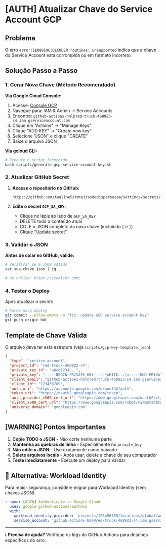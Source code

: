# [AUTH] Atualizar Chave do Service Account GCP

## Problema
O erro `error:1E08010C:DECODER routines::unsupported` indica que a chave do Service Account está corrompida ou em formato incorreto.

## Solução Passo a Passo

### 1. Gerar Nova Chave (Método Recomendado)

**Via Google Cloud Console:**
1. Acesse: [Console GCP](https://console.cloud.google.com/)
2. Navegue para: IAM & Admin -> Service Accounts
3. Encontre: `github-actions-hml@red-truck-468923-s4.iam.gserviceaccount.com`
4. Clique em "Actions" -> "Manage Keys"
5. Clique "ADD KEY" -> "Create new key"
6. Selecione "JSON" e clique "CREATE"
7. Baixe o arquivo JSON

**Via gcloud CLI:**
```bash
# Execute o script fornecido
bash scripts/generate-gcp-service-account-key.sh
```

### 2. Atualizar GitHub Secret

1. **Acesse o repositório no GitHub:**
   ```
   https://github.com/AnalineS/roteirosdedispersacao/settings/secrets/actions
   ```

2. **Edite o secret `GCP_SA_KEY`:**
   - Clique no lápis ao lado de `GCP_SA_KEY`
   - DELETE todo o conteúdo atual
   - COLE o JSON completo da nova chave (incluindo `{` e `}`)
   - Clique "Update secret"

### 3. Validar o JSON

**Antes de colar no GitHub, valide:**
```bash
# Verificar se é JSON válido
cat sua-chave.json | jq .

# Ou online: https://jsonlint.com/
```

### 4. Testar o Deploy

Após atualizar o secret:
```bash
# Force novo deploy
git commit --allow-empty -m "fix: update GCP service account key"
git push origin hml
```

## Template de Chave Válida

O arquivo deve ter esta estrutura (veja `scripts/gcp-key-template.json`):

```json
{
  "type": "service_account",
  "project_id": "red-truck-468923-s4",
  "private_key_id": "abcd1234...",
  "private_key": "-----BEGIN PRIVATE KEY-----\nMIIE...\n-----END PRIVATE KEY-----\n",
  "client_email": "github-actions-hml@red-truck-468923-s4.iam.gserviceaccount.com",
  "client_id": "123456789",
  "auth_uri": "https://accounts.google.com/o/oauth2/auth",
  "token_uri": "https://oauth2.googleapis.com/token",
  "auth_provider_x509_cert_url": "https://www.googleapis.com/oauth2/v1/certs",
  "client_x509_cert_url": "https://www.googleapis.com/robot/v1/metadata/x509/github-actions-hml%40red-truck-468923-s4.iam.gserviceaccount.com",
  "universe_domain": "googleapis.com"
}
```

## [WARNING] Pontos Importantes

1. **Copie TODO o JSON** - Não corte nenhuma parte
2. **Mantenha as quebras de linha** - Especialmente no `private_key`
3. **Não edite o JSON** - Use exatamente como baixado
4. **Delete arquivos locais** - Após usar, delete a chave do seu computador
5. **Teste imediatamente** - Execute um deploy para validar

## 🔄 Alternativa: Workload Identity

Para maior segurança, considere migrar para Workload Identity (sem chaves JSON):

```yaml
- name: [AUTH] Authenticate to Google Cloud
  uses: google-github-actions/auth@v2
  with:
    workload_identity_provider: 'projects/123456789/locations/global/workloadIdentityPools/github-pool/providers/github-provider'
    service_account: 'github-actions-hml@red-truck-468923-s4.iam.gserviceaccount.com'
```

---

📞 **Precisa de ajuda?** Verifique os logs do GitHub Actions para detalhes específicos do erro.
